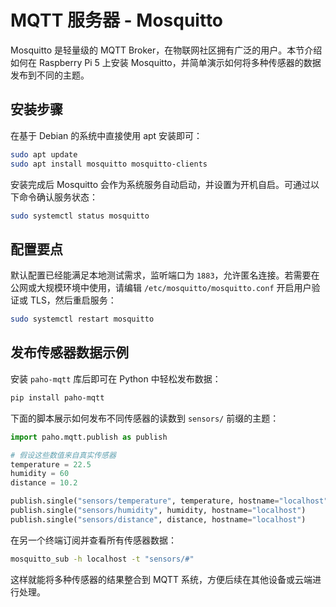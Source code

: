 # MQTT 服务器 - Mosquitto

Mosquitto 是轻量级的 MQTT Broker，在物联网社区拥有广泛的用户。本节介绍如何在 Raspberry Pi 5 上安装 Mosquitto，并简单演示如何将多种传感器的数据发布到不同的主题。

## 安装步骤

在基于 Debian 的系统中直接使用 apt 安装即可：

```bash
sudo apt update
sudo apt install mosquitto mosquitto-clients
```

安装完成后 Mosquitto 会作为系统服务自动启动，并设置为开机自启。可通过以下命令确认服务状态：

```bash
sudo systemctl status mosquitto
```

## 配置要点

默认配置已经能满足本地测试需求，监听端口为 `1883`，允许匿名连接。若需要在公网或大规模环境中使用，请编辑 `/etc/mosquitto/mosquitto.conf` 开启用户验证或 TLS，然后重启服务：

```bash
sudo systemctl restart mosquitto
```

## 发布传感器数据示例

安装 `paho-mqtt` 库后即可在 Python 中轻松发布数据：

```bash
pip install paho-mqtt
```

下面的脚本展示如何发布不同传感器的读数到 `sensors/` 前缀的主题：

```python
import paho.mqtt.publish as publish

# 假设这些数值来自真实传感器
temperature = 22.5
humidity = 60
distance = 10.2

publish.single("sensors/temperature", temperature, hostname="localhost")
publish.single("sensors/humidity", humidity, hostname="localhost")
publish.single("sensors/distance", distance, hostname="localhost")
```

在另一个终端订阅并查看所有传感器数据：

```bash
mosquitto_sub -h localhost -t "sensors/#"
```

这样就能将多种传感器的结果整合到 MQTT 系统，方便后续在其他设备或云端进行处理。

